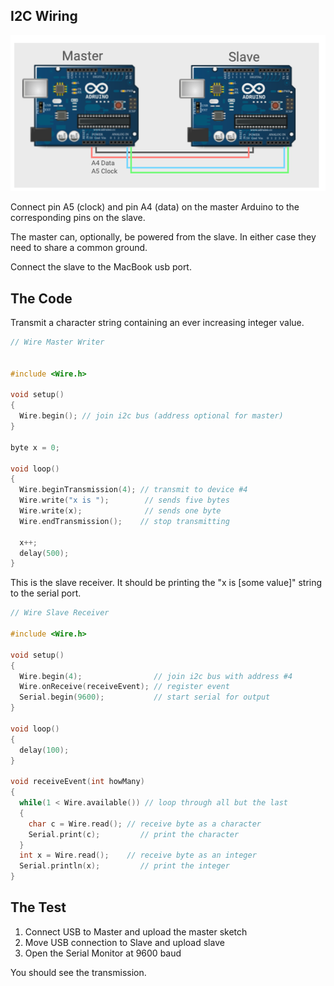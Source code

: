 ## I2C Wiring

![](images/i2c-experiment.png)

Connect pin A5 (clock) and pin A4 (data) on the master Arduino to the
corresponding pins on the slave. 

The master can, optionally, be powered from the slave.  In either case
they need to share a common ground.

Connect the slave to the MacBook usb port.

## The Code

Transmit a character string containing an ever increasing integer value.

``` c++
// Wire Master Writer


#include <Wire.h>

void setup()
{
  Wire.begin(); // join i2c bus (address optional for master)
}

byte x = 0;

void loop()
{
  Wire.beginTransmission(4); // transmit to device #4
  Wire.write("x is ");        // sends five bytes
  Wire.write(x);              // sends one byte  
  Wire.endTransmission();    // stop transmitting

  x++;
  delay(500);
}

```

This is the slave receiver.  It should be printing the "x is [some
value]" string to the serial port.

``` c++
// Wire Slave Receiver

#include <Wire.h>

void setup()
{
  Wire.begin(4);                // join i2c bus with address #4
  Wire.onReceive(receiveEvent); // register event
  Serial.begin(9600);           // start serial for output
}

void loop()
{
  delay(100);
}

void receiveEvent(int howMany)
{
  while(1 < Wire.available()) // loop through all but the last
  {
    char c = Wire.read(); // receive byte as a character
    Serial.print(c);         // print the character
  }
  int x = Wire.read();    // receive byte as an integer
  Serial.println(x);         // print the integer
}
```
## The Test

1. Connect USB to Master and upload the master sketch
2. Move USB connection to Slave and upload slave
3. Open the Serial Monitor at 9600 baud

You should see the transmission.


